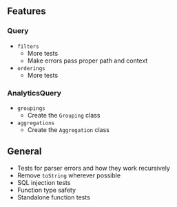 ## Features

### Query

- `filters`
  - More tests
  - Make errors pass proper path and context
- `orderings`
  - More tests

### AnalyticsQuery

- `groupings`
  - Create the `Grouping` class
- `aggregations`
  - Create the `Aggregation` class

## General

- Tests for parser errors and how they work recursively
- Remove `toString` wherever possible
- SQL injection tests
- Function type safety
- Standalone function tests
